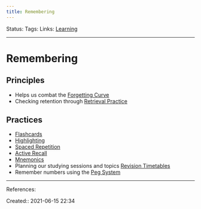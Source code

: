 ```yaml
---
title: Remembering
---
```

Status:
Tags: 
Links: [Learning](out/learning.md)
___
# Remembering
## Principles
- Helps us combat the [Forgetting Curve](None)
- Checking retention through [Retrieval Practice](out/retrieval-practice.md)
## Practices
- [Flashcards](out/flashcards.md)
- [Highlighting](out/highlighting.md)
- [Spaced Repetition](out/spaced-repetition.md)
- [Active Recall](out/active-recall.md)
- [Mnemonics](out/mnemonics.md)
- Planning our studying sessions and topics [Revision Timetables](out/revision-timetables.md)
- Remember numbers using the [Peg System](out/peg-system.md)
___
References:

Created:: 2021-06-15 22:34